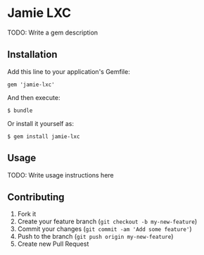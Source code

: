 # Jamie LXC

TODO: Write a gem description

## Installation

Add this line to your application's Gemfile:

    gem 'jamie-lxc'

And then execute:

    $ bundle

Or install it yourself as:

    $ gem install jamie-lxc

## Usage

TODO: Write usage instructions here

## Contributing

1. Fork it
2. Create your feature branch (`git checkout -b my-new-feature`)
3. Commit your changes (`git commit -am 'Add some feature'`)
4. Push to the branch (`git push origin my-new-feature`)
5. Create new Pull Request
